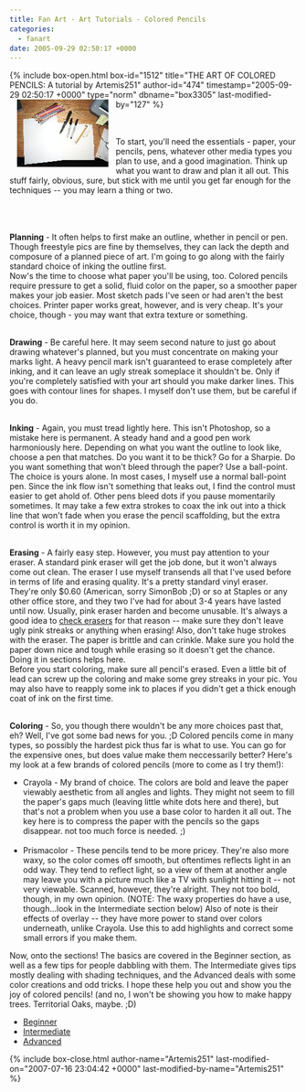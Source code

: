 ```yaml
---
title: Fan Art - Art Tutorials - Colored Pencils
categories:
  - fanart
date: 2005-09-29 02:50:17 +0000
---
```

{% include box-open.html box-id="1512" title="THE ART OF COLORED PENCILS: A tutorial by Artemis251" author-id="474" timestamp="2005-09-29 02:50:17 +0000" type="norm" dbname="box3305" last-modified-by="127" %}
<a href="http://starmen.net/fanart/tutorials/artemis251/cpstuff.JPG" target="_new">
<img src="cpstuffsm.JPG" border="0" align="left" hspace="13" target="_blank" /></a>

<br /><br />To start, you'll need the essentials - paper, your pencils, pens, whatever other media types you plan to use, and a good imagination. Think up what you want to draw and plan it all out. This stuff fairly, obvious, sure, but stick with me until you get far enough for the techniques -- you may learn a thing or two.<br /><br /><br /><br />

<b>Planning</b> - It often helps to first make an outline, whether in pencil or pen. Though freestyle pics are fine by themselves, they can lack the depth and composure of a planned piece of art. I'm going to go along with the fairly standard choice of inking the outline first.<br />
Now's the time to choose what paper you'll be using, too.  Colored pencils require pressure to get a solid, fluid color on the paper, so a smoother paper makes your job easier.  Most sketch pads I've seen or had aren't the best choices.  Printer paper works great, however, and is very cheap.  It's your choice, though - you may want that extra texture or something.<br /><br />

<b>Drawing</b> - Be careful here. It may seem second nature to just go about drawing whatever's planned, but you must concentrate on making your marks light. A heavy pencil mark isn't guaranteed to erase completely after inking, and it can leave an ugly streak someplace it shouldn't be. Only if you're completely satisfied with your art should you make darker lines. This goes with contour lines for shapes. I myself don't use them, but be careful if you do.<br /><br />

<b>Inking</b> - Again, you must tread lightly here. This isn't Photoshop, so a mistake here is permanent. A steady hand and a good pen work harmoniously here. Depending on what you want the outline to look like, choose a pen that matches. Do you want it to be thick? Go for a Sharpie. Do you want something that won't bleed through the paper? Use a ball-point. The choice is yours alone.
In most cases, I myself use a normal ball-point pen. Since the ink flow isn't something that leaks out, I find the control must easier to get ahold of. Other pens bleed dots if you pause momentarily sometimes. It may take a few extra strokes to coax the ink out into a thick line that won't fade when you erase the pencil scaffolding, but the extra control is worth it in my opinion.<br /><br />

<b>Erasing</b> - A fairly easy step. However, you must pay attention to your eraser. A standard pink eraser will get the job done, but it won't always come out clean. The eraser I use myself transends all that I've used before in terms of life and erasing quality. It's a pretty standard vinyl eraser. They're only $0.60 (American, sorry SimonBob ;D) or so at Staples or any other office store, and they two I've had for about 3-4 years have lasted until now. Usually, pink eraser harden and become unusable. It's always a good idea to <u>check erasers</u> for that reason -- make sure they don't leave ugly pink streaks or anything when erasing!  Also, don't take huge strokes with the eraser. The paper is brittle and can crinkle. Make sure you hold the paper down nice and tough while erasing so it doesn't get the chance. Doing it in sections helps here.<br />
Before you start coloring, make sure all pencil's erased. Even a little bit of lead can screw up the coloring and make some grey streaks in your pic. You may also have to reapply some ink to places if you didn't get a thick enough coat of ink on the first time.<br /><br />

<b>Coloring</b> - So, you though there wouldn't be any more choices past that, eh? Well, I've got some bad news for you. ;D Colored pencils come in many types, so possibly the hardest pick thus far is what to use. You can go for the expensive ones, but does value make them neccessarily better? Here's my look at a few brands of colored pencils (more to come as I try them!):
<ul>
<li>Crayola - My brand of choice. The colors are bold and leave the paper viewably aesthetic from all angles and lights. They might not seem to fill the paper's gaps much (leaving little white dots here and there), but that's not a problem when you use a base color to harden it all out. The key here is to compress the paper with the pencils so the gaps disappear. not too much force is needed. ;)</li><br />

<li>Prismacolor - These pencils tend to be more pricey. They're also more waxy, so the color comes off smooth, but oftentimes reflects light in an odd way. They tend to reflect light, so a view of them at another angle may leave you with a picture much like a TV with sunlight hitting it -- not very viewable. Scanned, however, they're alright. They not too bold, though, in my own opinion. (NOTE: The waxy properties do have a use, though...look in the Intermediate section below)  Also of note is their effects of overlay -- they have more power to stand over colors underneath, unlike Crayola.  Use this to add highlights and correct some small errors if you make them.</li></ul>
 
Now, onto the sections! The basics are covered in the Beginner section, as well as a few tips for people dabbling with them. The Intermediate gives tips mostly dealing with shading techniques, and the Advanced deals with some color creations and odd tricks. I hope these help you out and show you the joy of colored pencils! (and no, I won't be showing you how to make happy trees. Territorial Oaks, maybe. ;D)
<ul>
<li><a href="/fanart/tutorials/artemis251/begin.php">Beginner</a></li>
<li><a href="/fanart/tutorials/artemis251/inter.php">Intermediate</a></li>
<li><a href="/fanart/tutorials/artemis251/advan.php">Advanced</a></li></ul>
{% include box-close.html author-name="Artemis251" last-modified-on="2007-07-16 23:04:42 +0000" last-modified-by-name="Artemis251" %}
